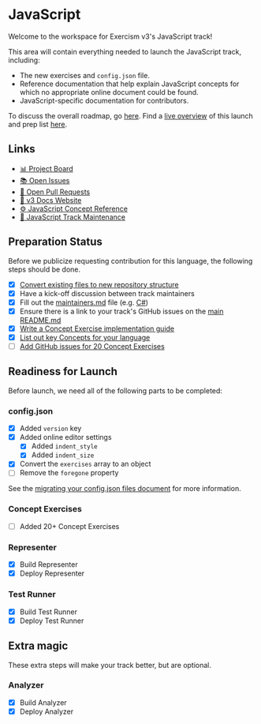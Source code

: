 # JavaScript

Welcome to the workspace for Exercism v3's JavaScript track!

This area will contain everything needed to launch the JavaScript track, including:

- The new exercises and `config.json` file.
- Reference documentation that help explain JavaScript concepts for which no appropriate online document could be found.
- JavaScript-specific documentation for contributors.

To discuss the overall roadmap, go [here](https://github.com/exercism/v3/issues/1). Find a [live overview](https://tracks.exercism.io/javascript/v3/launch) of this launch and prep list [here](https://tracks.exercism.io/javascript/v3/launch).

## Links

- [:bar_chart: Project Board](https://github.com/exercism/v3/projects/14?fullscreen=true)
- [:books: Open Issues](https://github.com/exercism/v3/issues?q=is%3Aissue+is%3Aopen+label%3Atrack%2Fjavascript)
- [:gift: Open Pull Requests](https://github.com/exercism/v3/pulls?q=is%3Apr+is%3Aopen+label%3Atrack%2Fjavascript)
- [:house_with_garden: v3 Docs Website](https://exercism.github.io/v3/#/)
- [:gear: JavaScript Concept Reference](https://exercism.github.io/v3/#/languages/javascript/reference/README)
- [:wrench: JavaScript Track Maintenance](https://tracks.exercism.io/javascript)

## Preparation Status

Before we publicize requesting contribution for this language, the following steps should be done.

- [x] [Convert existing files to new repository structure](../../docs/maintainers/repository-structure.md)
- [x] Have a kick-off discussion between track maintainers
- [x] Fill out the [maintainers.md](./maintainers.md) file (e.g. [C#](../csharp/maintainers.md))
- [x] Ensure there is a link to your track's GitHub issues on the [main README.md](../../README.md)
- [x] [Write a Concept Exercise implementation guide](../../docs/maintainers/writing-a-concept-exercise-github-issue.md)
- [x] [List out key Concepts for your language](../../docs/maintainers/determining-concepts.md)
- [ ] [Add GitHub issues for 20 Concept Exercises](../../docs/maintainers/writing-a-concept-exercise-github-issue.md)

## Readiness for Launch

Before launch, we need all of the following parts to be completed:

### config.json

- [x] Added `version` key
- [x] Added online editor settings
  - [x] Added `indent_style`
  - [x] Added `indent_size`
- [x] Convert the `exercises` array to an object
- [ ] Remove the `foregone` property

See the [migrating your config.json files document](../../docs/maintainers/migrating-your-config-json-files.md) for more information.

### Concept Exercises

- [ ] Added 20+ Concept Exercises

### Representer

- [x] Build Representer
- [x] Deploy Representer

### Test Runner

- [x] Build Test Runner
- [x] Deploy Test Runner

## Extra magic

These extra steps will make your track better, but are optional.

### Analyzer

- [x] Build Analyzer
- [x] Deploy Analyzer
